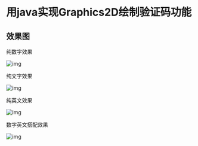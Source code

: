# 用java实现Graphics2D绘制验证码功能

## 效果图

纯数字效果

![img](https://mmbiz.qpic.cn/mmbiz_png/wSDTzzfKr2rOfEyh5InB7yr1kyyWH1Bl3jmCvYF6RC66lyD3Ktib6YJIpKziczIvmWl7vmvHOQlkicsSfxPM97VaA/640?wx_fmt=png&tp=webp&wxfrom=5&wx_lazy=1&wx_co=1)

纯文字效果

![img](https://mmbiz.qpic.cn/mmbiz_png/wSDTzzfKr2rOfEyh5InB7yr1kyyWH1BltNAy5m5O1nic0udsggCVFJupxuxGctrQQzdBicCHXbibzEtJUKibLhqmXw/640?wx_fmt=png&tp=webp&wxfrom=5&wx_lazy=1&wx_co=1)

纯英文效果

![img](https://mmbiz.qpic.cn/mmbiz_png/wSDTzzfKr2rOfEyh5InB7yr1kyyWH1BlIJBZZkMYficNFOynSQicOH6WcclibcERd76ricIEXjS5GaLak0dZo1EJ0A/640?wx_fmt=png&tp=webp&wxfrom=5&wx_lazy=1&wx_co=1)

数字英文搭配效果

![img](https://mmbiz.qpic.cn/mmbiz_png/wSDTzzfKr2rOfEyh5InB7yr1kyyWH1BliaUJRsJGicnkUTUsxSnTaWd0tnKYZDQF8edTReEwGycIqia6d4tvRBm3A/640?wx_fmt=png&tp=webp&wxfrom=5&wx_lazy=1&wx_co=1)

